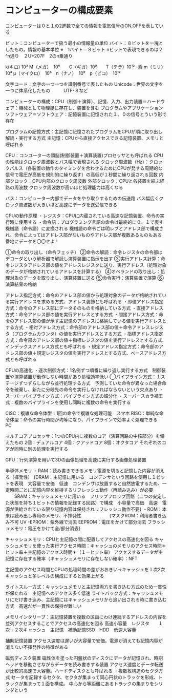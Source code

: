 # コンピューターの構成要素

コンピューターは０と１の2進数で全ての情報を電気信号のON,OFFを表している

ビット：コンピューターで扱う最小の情報量の単位
バイト：８ビットを一塊としたもの。情報の基本単位
※　1バイト＝８ビット
nビットで表現できるのは２^n通り　２U+207F　2のn乗通り

k(キロ) 10³ M（メガ）　10⁶　　G（ギガ）10⁹　　T（テラ）10¹²
-乗 m（ミリ）　10³ μ（マイクロ）　10⁶　n（ナノ）　10⁹　p（ピコ）　10¹²

文字コード：文字の一つ一つを識別番号で表したもの
Unicode：世界の文字を一つに体系化したもの　　　UTF-８など


コンピューターの構成：CPU（制御＋演算）、記憶、入力、出力装置＝ハードウェア：機械として物理艇に存在し、装置を含む
プログラムやアプリケーションソフトウェア＝ソフトウェア：記憶装置に記憶された１、０の信号とういう形で存在

プログラムの記憶方式：主記憶に記憶されたプログラムをCPUが順に取り出し解読・実行する方式
主記憶：CPUから直接アクセスできる記憶装置、メモリと呼ばれる


CPU：コンユーターの頭脳(制御装置＋演算装置)プロセッサとも呼ばれる
CPUの性能はクロック周波数とバス幅で表現される
クロック周波数（Hz）：クロックパルス（各装置の動作のタイミングを合わせるためにCPUが発する周期的な信号で電圧が高低を規則的に繰り返す）の高低が１秒間に繰り返される回数
内部クロック：CPU内部のクロック周波数
外部クロック：CPUと各装置を結ぶ経路の周波数
クロック周波数が高いほど処理能力は高くなる

バス：コンピューター内部でデータをやり取りするための伝送路
バス幅広くクロック周波数が大きいほど高速にデータを送受信できる

CPUの動作原理
・レジスタ：CPUに内蔵されている高速な記憶装置、命令の実行時に使用する
・命令語：プログラミング言語の命令は最終的に０、１で表す機械語（命令語）に変換される
機械語の命令ごは明レブとアドレス部で構成され、命令によってはアドレス部がないものやアドレス部が複数あるものもある　番地にデータを〇〇せよ！

①命令の取り出し（命令フェッチ）
②命令の解読：命令レジスタの命令部はデコーダという解析器で解読し演算装置に指示を出す
③実行アドレス計算：命令レジスタアドレス部の値をアドレスレジスタに送り、実行アドレス（処理対象のデータが格納されているアドレスを計算する）
④オペランドの取り出し：処理対象のデータを取り出し、演算装置に送る
⑤命令実行：演算装置で演算
⑥演算結果の格納

アドレス指定方式：命令のアドレス部の値から処理対象のデータが格納されている実行アドレスを求める方式、アドレス装飾とも呼ばれる
・即値アドレス指定方式：命令のアドレス部にデータそのものを格納している方式
・直接アドレス方式：命令アドレス部の値を実行アドレスとする方式
・間接アドレス方式：命令のアドレス部の値が示す主記憶のアドレスに格納している値を実行アドレスとする方式
・相対アドレス方式：命令部のアドレス部の値＋命令アドレスレジスタ（プログラムカウンタ）の値を実行アドレスとする方式
・指標アドレス指定方式：命令部のアドレス部の値＋指標レジスタの値を実行アドレスとする方式、インデックスアドレス方式とも呼ばれる
・規定アドレス指定方式：命令部のアドレス部の値＋規定レジスタの値を実行アドレスとする方式、ベースアドレス方式とも呼ばれる

CPUの高速化
・逐次制御方式：1名例ずつ順番に繰り返し実行する方式　制御装置や演算装置が動作しない時間があり処理効率低い
◯パイプライン方式：１ステージずつずらしながら並行処理する方式　予測していた命令が異なった場合命令を破棄し、新たに分岐先の命令を実行しなければならないという欠点あり
・スーパーパイプライン方式：パイプライン方式の細分化
・スーパースカラ補王式：複数のパイプラインを使用し同時に複数の命令を実行する

CISC：複雑な命令体型：1回の命令で複雑な処理可能　スマホ
RISC：単純な命令体型：命令の実行時間が均等になり、パイプラインで効率よく処理できる　PC

マルチコアプロセッサ：1つのCPU内に複数のコア（演算回路の中核部分）を備えたもの
2個：デュアルコア
4個：クアッドコア
8個：オクタコア
それぞれのコアが同時に別の処理を実行する

GPU：行列演算を用いて3Dの画像処理を高速に実行する画像処理装置

半導体メモリ
・RAM：読み書きできるメモリ電源を切ると記憶した内容が消える（揮発性）
   {DRAM：主記憶に用いる　コンデンサという回路を使用し１ビットを表現　大容量で安価　低速　コンデンサは放置すると自然放電するため、一定時間ごとに記憶内容を維持するリフレッシュ動作（再読み込み）が必要
   　　SRAM：キャッシュメモリに用いる　フリップフロップ回路（二つの安定した状態を持ち１ビットの情報を記録する回路）で構成　小容量で高価　高速　電源が供給されている限り記憶内容は保持されリフレッシュ動作不要}
・ROM：本来は読み出し専用のメモリ、不揮発性
　　　　　　{マスクROM：利用者書き込み不可
    UV -EPROM：紫外線で消去
    EEPROM：電圧をかけて部分消去
    フラッシュメモリ：電圧をかけて全/部分消去}

キャッシュメモリ：CPUと主記憶の間に配置してアクセスの高速化を図る
キャッシュメモリを使った実行アクセス時間：キャッシュのメモリのアクセス時間＊ヒット率＋主記憶のアクセス時間＊（１ーヒット率）
アクセスするデータが主記憶に存在する確率（キャッシュメモリに存在しない確率）：NFT

主記憶のアクセス時間とCPUの処理時間の差がおおきい→キャッシュを１次2次キャッシュと多レベルの構成にすると効果上がる

ライトスルー方式：キャッシュメモリと主記憶両方を書き込む方式のため一貫性が保たれる　主記憶へのアクセス多く低速
ライトバック方式：キャッシュメモリにだけ書き込み、主記憶にはキャッシュメモリから追い出される時に書き込む方式　高速だが一貫性の保持が難しい

メモリインタリーブ：主記憶装置を複数の区画にわけ連続するアドレスの内容を並列アクセスすることでアクセスの高速化を図る
高速小容量　レジスタ　　１次・２次キャッシュ　主記憶　補助記憶SSD　HDD　低速大容量


補助記憶装置
アクセス速度は遅いが大容量で安価。電源が消えても記憶内容が消えない不揮発性の特徴がある

磁気ディスク装置
磁性体を塗った円盤状のディスクにデータが記憶され、時期ヘッドを移動させながらデータを読み書きする装置
アクセス速度とデータ転送が比較的高速で大容量。ハードディスクとも呼ばれる
・複数枚構造のセクタ方式
セータを記録するセクタ、セクタが集まって同心円状のトラックを形成、トラックが集まって１面を構成。
中心から等距離にあるトラックの集まりをシリンダという
